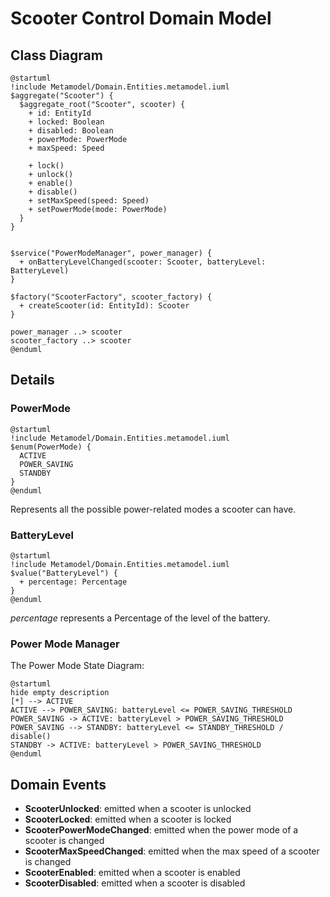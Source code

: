 # Scooter Control Domain Model

## Class Diagram
```plantuml
@startuml
!include Metamodel/Domain.Entities.metamodel.iuml
$aggregate("Scooter") {
  $aggregate_root("Scooter", scooter) {
    + id: EntityId
    + locked: Boolean
    + disabled: Boolean
    + powerMode: PowerMode
    + maxSpeed: Speed

    + lock()
    + unlock()
    + enable()
    + disable()
    + setMaxSpeed(speed: Speed)
    + setPowerMode(mode: PowerMode)
  }
}


$service("PowerModeManager", power_manager) {
  + onBatteryLevelChanged(scooter: Scooter, batteryLevel: BatteryLevel)
}

$factory("ScooterFactory", scooter_factory) {
  + createScooter(id: EntityId): Scooter
}

power_manager ..> scooter
scooter_factory ..> scooter
@enduml
```

## Details

### PowerMode
```plantuml
@startuml
!include Metamodel/Domain.Entities.metamodel.iuml
$enum(PowerMode) {
  ACTIVE
  POWER_SAVING
  STANDBY
}
@enduml
``` 
Represents all the possible power-related modes a scooter can have.

### BatteryLevel
```plantuml
@startuml
!include Metamodel/Domain.Entities.metamodel.iuml
$value("BatteryLevel") {
  + percentage: Percentage
}
@enduml
```
_percentage_ represents a Percentage of the level of the battery.

### Power Mode Manager
The Power Mode State Diagram:
```plantuml
@startuml
hide empty description
[*] --> ACTIVE
ACTIVE --> POWER_SAVING: batteryLevel <= POWER_SAVING_THRESHOLD
POWER_SAVING -> ACTIVE: batteryLevel > POWER_SAVING_THRESHOLD
POWER_SAVING --> STANDBY: batteryLevel <= STANDBY_THRESHOLD / disable()
STANDBY -> ACTIVE: batteryLevel > POWER_SAVING_THRESHOLD
@enduml
```

## Domain Events

- **ScooterUnlocked**: emitted when a scooter is unlocked
- **ScooterLocked**: emitted when a scooter is locked
- **ScooterPowerModeChanged**: emitted when the power mode of a scooter is changed
- **ScooterMaxSpeedChanged**: emitted when the max speed of a scooter is changed
- **ScooterEnabled**: emitted when a scooter is enabled
- **ScooterDisabled**: emitted when a scooter is disabled
